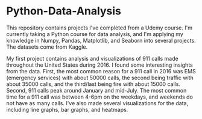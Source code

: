 # Python-Data-Analysis

This repository contains projects I've completed from a Udemy course. I'm currently taking a Python course for data analysis, and I'm applying my knowledge in Numpy, Pandas, Matplotlib, and Seaborn into several projects. The datasets come from Kaggle. 

My first project contains analysis and visualizations of 911 calls made throughout the United States during 2016. I found some interesting insights from the data. First, the most common reason for a 911 call in 2016 was EMS (emergency services) with about 50000 calls, the second being traffic with about 35000 calls, and the third/last being fire with about 15000 calls. Second, 911 calls peak around January and mid-July. The most common time for a 911 call was between 4-6pm on the weekdays, and weekends do not have as many calls. I've also made several visualizations for the data, including line graphs, bar graphs, and heatmaps.
